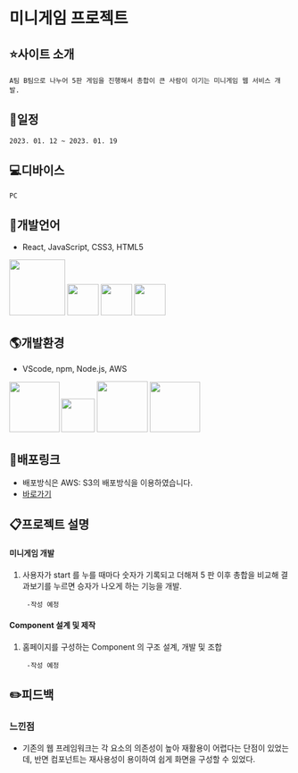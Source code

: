 

# 미니게임 프로젝트

## :star:사이트 소개
    A팀 B팀으로 나누어 5판 게임을 진행해서 총합이 큰 사람이 이기는 미니게임 웹 서비스 개발.
## :date:일정
    2023. 01. 12 ~ 2023. 01. 19

## :computer:디바이스
    PC


## :lips:개발언어
- React, JavaScript, CSS3, HTML5

<img src="https://jason-img.s3.amazonaws.com/mdoc/react.png" style="width:100px"> <img src="https://jason-img.s3.amazonaws.com/mdoc/js.png" style="width:56px"> <img src="https://jason-img.s3.amazonaws.com/mdoc/css.png" style="width:56px"> <img src="https://jason-img.s3.amazonaws.com/mdoc/html5.png" style="width:56px">
## :earth_americas:개발환경
- VScode, npm, Node.js, AWS

<img src="https://jason-img.s3.amazonaws.com/mdoc/vscode.png" style="width:90px"><img src="https://jason-img.s3.amazonaws.com/mdoc/npm2.png" style="width:60px; margin-left:3px;">
<img src="https://jason-img.s3.amazonaws.com/mdoc/nodejs.png" style="width:91px"> <img src="https://jason-img.s3.amazonaws.com/mdoc/aws.png" style="width:90px">



## :link:배포링크

- 배포방식은 AWS: S3의 배포방식을 이용하였습니다.
- [바로가기](https://jason-react-battlegame2-23-01-20.s3.amazonaws.com/index.html)


## :clipboard:프로젝트 설명


 #### 미니게임 개발

1. 사용자가 start 를 누를 때마다 숫자가 기록되고 더해져 5 판 이후 총합을 비교해 결과보기를 누르면 승자가 나오게 하는 기능을 개발.
    
        -작성 예정


#### Component 설계 및 제작

1. 홈페이지를 구성하는 Component 의 구조 설계, 개발 및 조합

        -작성 예정


## :pencil2:피드백

### 느낀점




- 기존의 웹 프레임워크는 각 요소의 의존성이 높아 재활용이 어렵다는 단점이 있었는데, 반면 컴포넌트는 재사용성이 용이하여 쉽게 화면을 구성할 수 있었다. 

